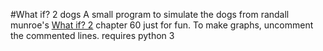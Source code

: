 #What if? 2 dogs
A small program to simulate the dogs from randall munroe's [What if? 2](xkcd.com/what-if-2) chapter 60 just for fun.
To make graphs, uncomment the commented lines.
requires python 3

